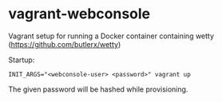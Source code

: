 # vagrant-webconsole
Vagrant setup for running a Docker container containing wetty (https://github.com/butlerx/wetty)

Startup:
```
INIT_ARGS="<webconsole-user> <password>" vagrant up
```
The given password will be hashed while provisioning.
